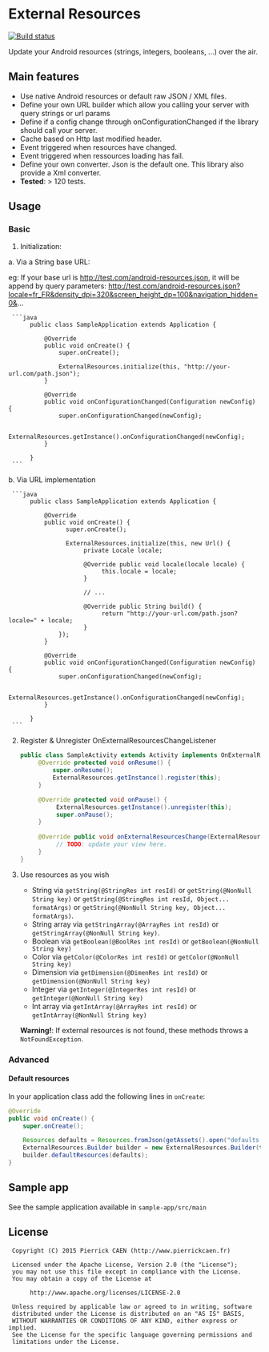 # External Resources

[![Build status](https://api.travis-ci.org/prcaen/external-resources.svg?branch=master)](https://travis-ci.org/prcaen/external-resources)

Update your Android resources (strings, integers, booleans, ...) over the air.

## Main features

- Use native Android resources or default raw JSON / XML files.
- Define your own URL builder which allow you calling your server with query strings or url params
- Define if a config change through onConfigurationChanged if the library should call your server.
- Cache based on Http last modified header.
- Event triggered when resources have changed.
- Event triggered when ressources loading has fail.
- Define your own converter. Json is the default one. This library also provide a Xml converter.
- **Tested**: > 120 tests.

## Usage
### Basic

1. Initialization:

  a. Via a String base URL:
  
  eg: If your base url is http://test.com/android-resources.json, it will be append by query parameters: http://test.com/android-resources.json?locale=fr_FR&density_dpi=320&screen_height_dp=100&navigation_hidden=0&... 

     ```java
          public class SampleApplication extends Application {
          
              @Override
              public void onCreate() {
                  super.onCreate();
          
                  ExternalResources.initialize(this, "http://your-url.com/path.json");
              }
          
              @Override
              public void onConfigurationChanged(Configuration newConfig) {
                  super.onConfigurationChanged(newConfig);
          
                  ExternalResources.getInstance().onConfigurationChanged(newConfig);
              }
          
          }
     ```
     
  b. Via URL implementation
     
     ```java
          public class SampleApplication extends Application {
          
              @Override
              public void onCreate() {
                    super.onCreate();
          
                    ExternalResources.initialize(this, new Url() {
                         private Locale locale;
                         
                         @Override public void locale(locale locale) {
                              this.locale = locale;
                         }
                         
                         // ...

                         @Override public String build() {
                              return "http://your-url.com/path.json?locale=" + locale;
                         }
                  });
              }
          
              @Override
              public void onConfigurationChanged(Configuration newConfig) {
                  super.onConfigurationChanged(newConfig);
          
                  ExternalResources.getInstance().onConfigurationChanged(newConfig);
              }
          
          }
     ```

2. Register & Unregister OnExternalResourcesChangeListener
     ```java
     public class SampleActivity extends Activity implements OnExternalResourcesChangeListener {
          @Override protected void onResume() {
              super.onResume();
              ExternalResources.getInstance().register(this);
          }
     
          @Override protected void onPause() {
               ExternalResources.getInstance().unregister(this);
               super.onPause();
          }
          
          @Override public void onExternalResourcesChange(ExternalResources externalResources) {
               // TODO: update your view here.
          }
     }
     ```
3. Use resources as you wish
     
     * String via `getString(@StringRes int resId)` or `getString(@NonNull String key)` or `getString(@StringRes int resId, Object... formatArgs)` or `getString(@NonNull String key, Object... formatArgs)`.
     * String array via `getStringArray(@ArrayRes int resId)` or `getStringArray(@NonNull String key)`.
     * Boolean via `getBoolean(@BoolRes int resId)` or `getBoolean(@NonNull String key)`
     * Color via `getColor(@ColorRes int resId)` or `getColor(@NonNull String key)`
     * Dimension via `getDimension(@DimenRes int resId)` or `getDimension(@NonNull String key)`
     * Integer via `getInteger(@IntegerRes int resId)` or `getInteger(@NonNull String key)`
     * Int array via `getIntArray(@ArrayRes int resId)` or `getIntArray(@NonNull String key)`

     **Warning!**: If external resources is not found, these methods throws a `NotFoundException`.


### Advanced
#### Default resources
In your application class add the following lines in `onCreate`:

```java
@Override
public void onCreate() {
    super.onCreate();

    Resources defaults = Resources.fromJson(getAssets().open("defaults.json"))
    ExternalResources.Builder builder = new ExternalResources.Builder(this, new MyUrlImpl());
    builder.defaultResources(defaults);
}
```
     
Sample app
----------
See the sample application available in `sample-app/src/main`

License
-------

     Copyright (C) 2015 Pierrick CAEN (http://www.pierrickcaen.fr)

     Licensed under the Apache License, Version 2.0 (the "License");
     you may not use this file except in compliance with the License.
     You may obtain a copy of the License at

          http://www.apache.org/licenses/LICENSE-2.0

     Unless required by applicable law or agreed to in writing, software
     distributed under the License is distributed on an "AS IS" BASIS,
     WITHOUT WARRANTIES OR CONDITIONS OF ANY KIND, either express or implied.
     See the License for the specific language governing permissions and
     limitations under the License.
